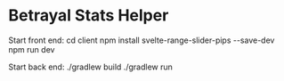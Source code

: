 # Betrayal Stats Helper

Start front end:
cd client
npm install svelte-range-slider-pips --save-dev
npm run dev

Start back end:
./gradlew build
./gradlew run
